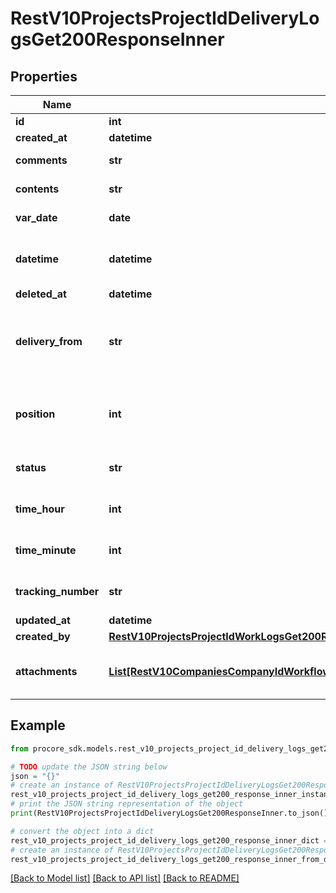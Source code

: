 # RestV10ProjectsProjectIdDeliveryLogsGet200ResponseInner


## Properties

Name | Type | Description | Notes
------------ | ------------- | ------------- | -------------
**id** | **int** | ID | [optional] 
**created_at** | **datetime** | Created at | [optional] 
**comments** | **str** | Additional comments | [optional] 
**contents** | **str** | Contents of the delivery | [optional] 
**var_date** | **date** | Date of delivery | [optional] 
**datetime** | **datetime** | Estimated UTC datetime of record | [optional] 
**deleted_at** | **datetime** | Deleted at | [optional] 
**delivery_from** | **str** | Name of the Company that delivered the items | [optional] 
**position** | **int** | Position in the list of recorded deliveries for the day | [optional] 
**status** | **str** | Is a log pending or approved | [optional] 
**time_hour** | **int** | Time of delivery - hour | [optional] 
**time_minute** | **int** | Time of delivery - minute | [optional] 
**tracking_number** | **str** | Tracking number for the delivery | [optional] 
**updated_at** | **datetime** | Updated at | [optional] 
**created_by** | [**RestV10ProjectsProjectIdWorkLogsGet200ResponseInnerCreatedBy**](RestV10ProjectsProjectIdWorkLogsGet200ResponseInnerCreatedBy.md) |  | [optional] 
**attachments** | [**List[RestV10CompaniesCompanyIdWorkflowPermanentLogsGet200ResponseInnerAttachmentsInner]**](RestV10CompaniesCompanyIdWorkflowPermanentLogsGet200ResponseInnerAttachmentsInner.md) | :filename to be deprecated, use :name | [optional] 

## Example

```python
from procore_sdk.models.rest_v10_projects_project_id_delivery_logs_get200_response_inner import RestV10ProjectsProjectIdDeliveryLogsGet200ResponseInner

# TODO update the JSON string below
json = "{}"
# create an instance of RestV10ProjectsProjectIdDeliveryLogsGet200ResponseInner from a JSON string
rest_v10_projects_project_id_delivery_logs_get200_response_inner_instance = RestV10ProjectsProjectIdDeliveryLogsGet200ResponseInner.from_json(json)
# print the JSON string representation of the object
print(RestV10ProjectsProjectIdDeliveryLogsGet200ResponseInner.to_json())

# convert the object into a dict
rest_v10_projects_project_id_delivery_logs_get200_response_inner_dict = rest_v10_projects_project_id_delivery_logs_get200_response_inner_instance.to_dict()
# create an instance of RestV10ProjectsProjectIdDeliveryLogsGet200ResponseInner from a dict
rest_v10_projects_project_id_delivery_logs_get200_response_inner_from_dict = RestV10ProjectsProjectIdDeliveryLogsGet200ResponseInner.from_dict(rest_v10_projects_project_id_delivery_logs_get200_response_inner_dict)
```
[[Back to Model list]](../README.md#documentation-for-models) [[Back to API list]](../README.md#documentation-for-api-endpoints) [[Back to README]](../README.md)


